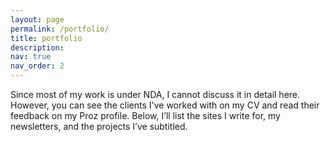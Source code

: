```yaml
---
layout: page
permalink: /portfolio/
title: portfolio
description: 
nav: true
nav_order: 2
---
```


Since most of my work is under NDA, I cannot discuss it in detail here. However, you can see the clients I've worked with on my CV and read their feedback on my Proz profile. Below, I’ll list the sites I write for, my newsletters, and the projects I’ve subtitled.
